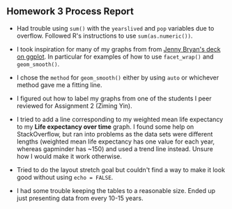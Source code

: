 ## Homework 3 Process Report

* Had trouble using `sum()` with the `yearslived` and `pop` variables due to overflow. Followed R's instructions to use `sum(as.numeric())`.

* I took inspiration for many of my graphs from from [Jenny Bryan's deck on ggplot](https://speakerdeck.com/jennybc/ggplot2-tutorial). In particular for examples of how to use `facet_wrap()` and `geom_smooth()`.

* I chose the `method` for `geom_smooth()` either by using `auto` or whichever method gave me a fitting line.

* I figured out how to label my graphs from one of the students I peer reviewed for Assignment 2 (Ziming Yin).

* I tried to add a line corresponding to my weighted mean life expectancy to my __Life expectancy over time__ graph. I found some help on StackOverflow, but ran into problems as the data sets were different lengths (weighted mean life expectancy has one value for each year, whereas gapminder has ~150) and used a trend line instead. Unsure how I would make it work otherwise.

* Tried to do the layout stretch goal but couldn't find a way to make it look good without using `echo = FALSE`.

* I had some trouble keeping the tables to a reasonable size. Ended up just presenting data from every 10-15 years.
